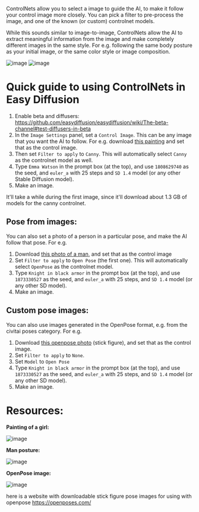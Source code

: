 ControlNets allow you to select a image to guide the AI, to make it follow your control image more closely. You can pick a filter to pre-process the image, and one of the known (or custom) controlnet models.

While this sounds similar to image-to-image, ControlNets allow the AI to extract meaningful information from the image and make completely different images in the same style. For e.g. following the same body posture as your initial image, or the same color style or image composition.

![image](https://github.com/easydiffusion/easydiffusion/assets/844287/517c43a6-2253-4f92-a75b-b7f18a1e8581) 
![image](https://github.com/easydiffusion/easydiffusion/assets/844287/d871616f-a3fc-470e-84b6-219443494db2)

# Quick guide to using ControlNets in Easy Diffusion
1. Enable beta and diffusers: https://github.com/easydiffusion/easydiffusion/wiki/The-beta-channel#test-diffusers-in-beta
2. In the `Image Settings` panel, set a `Control Image`. This can be any image that you want the AI to follow. For e.g. download [this painting](https://user-images.githubusercontent.com/844287/257520525-517c43a6-2253-4f92-a75b-b7f18a1e8581.png) and set that as the control image.
3. Then set `Filter to apply` to `Canny`. This will automatically select `Canny` as the controlnet model as well.
4. Type `Emma Watson` in the prompt box (at the top), and use `1808629740` as the seed, and `euler_a` with 25 steps and `SD 1.4` model (or any other Stable Diffusion model).
5. Make an image.

It'll take a while during the first image, since it'll download about 1.3 GB of models for the canny controlnet.

## Pose from images:
You can also set a photo of a person in a particular pose, and make the AI follow that pose. For e.g.
1. Download [this photo of a man](https://user-images.githubusercontent.com/844287/257520603-46783770-a596-4708-9821-1152c0c3c63a.png), and set that as the control image
2. Set `Filter to apply` to `Open Pose` (the first one). This will automatically select `OpenPose` as the controlnet model.
3. Type `Knight in black armor` in the prompt box (at the top), and use `1873330527` as the seed, and `euler_a` with 25 steps, and `SD 1.4` model (or any other SD model).
5. Make an image.

## Custom pose images:
You can also use images generated in the OpenPose format, e.g. from the civitai poses category. For e.g.
1. Download [this openpose photo](https://user-images.githubusercontent.com/844287/257520652-08d1c52c-7455-49fc-9651-352d062de7b9.png) (stick figure), and set that as the control image.
2. Set `Filter to apply` to `None`.
3. Set `Model` to `Open Pose`
4. Type `Knight in black armor` in the prompt box (at the top), and use `1873330527` as the seed, and `euler_a` with 25 steps, and `SD 1.4` model (or any other SD model).
5. Make an image.

# Resources:
**Painting of a girl:**

![image](https://github.com/easydiffusion/easydiffusion/assets/844287/517c43a6-2253-4f92-a75b-b7f18a1e8581)

**Man posture:**

![image](https://github.com/easydiffusion/easydiffusion/assets/844287/46783770-a596-4708-9821-1152c0c3c63a)

**OpenPose image:**

![image](https://github.com/easydiffusion/easydiffusion/assets/844287/08d1c52c-7455-49fc-9651-352d062de7b9)

here is a website with downloadable stick figure pose images for using with openpose
https://openposes.com/